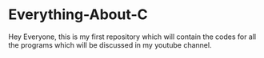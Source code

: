 # Everything-About-C
Hey Everyone, this is my first repository which will contain the codes for all the programs which will be discussed in my youtube channel. 
